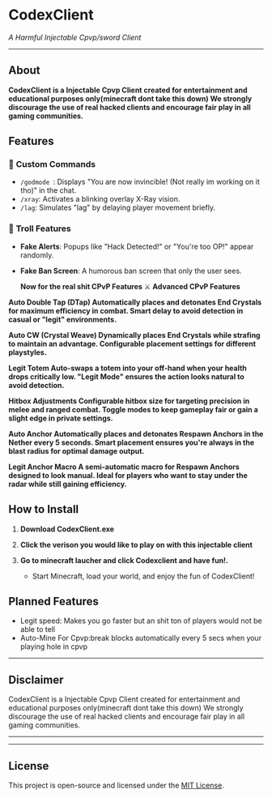
# **CodexClient**  
*A Harmful Injectable Cpvp/sword Client*

---

## **About**  
**CodexClient is a Injectable Cpvp Client created for entertainment and educational purposes only(minecraft dont take this down)
We strongly discourage the use of real hacked clients and encourage fair play in all gaming communities.**

## **Features**  


### 🤖 **Custom Commands**  
- `/godmode `: Displays "You are now invincible! (Not really im working on it tho)" in the chat.  
- `/xray`: Activates a blinking overlay X-Ray vision.  
- `/lag`: Simulates "lag" by delaying player movement briefly.  

### 🎉 **Troll Features**  
- **Fake Alerts**: Popups like "Hack Detected!" or "You're too OP!" appear randomly.  
- **Fake Ban Screen**: A humorous ban screen that only the user sees.  

    **Now for the real shit CPvP Features**
      ⚔️ **Advanced CPvP Features**

**Auto Double Tap (DTap)
Automatically places and detonates End Crystals for maximum efficiency in combat.
Smart delay to avoid detection in casual or "legit" environments.**

**Auto CW (Crystal Weave)
Dynamically places End Crystals while strafing to maintain an advantage.
Configurable placement settings for different playstyles.**

**Legit Totem
Auto-swaps a totem into your off-hand when your health drops critically low.
"Legit Mode" ensures the action looks natural to avoid detection.**

**Hitbox Adjustments
Configurable hitbox size for targeting precision in melee and ranged combat.
Toggle modes to keep gameplay fair or gain a slight edge in private settings.**

**Auto Anchor
Automatically places and detonates Respawn Anchors in the Nether every 5 seconds.
Smart placement ensures you're always in the blast radius for optimal damage output.**

**Legit Anchor Macro
A semi-automatic macro for Respawn Anchors designed to look manual.
Ideal for players who want to stay under the radar while still gaining efficiency.**

## **How to Install**  

1. **Download CodexClient.exe**
 
2. **Click the verison you would like to play on with this injectable client** 

3. **Go to minecraft laucher and click Codexclient and have fun!.**  
   - Start Minecraft, load your world, and enjoy the fun of CodexClient!  

## **Planned Features**  
- Legit speed: Makes you go faster but an shit ton of players would not be able to tell 
- Auto-Mine For Cpvp:break blocks automatically every 5 secs when your playing hole in cpvp 

---

## **Disclaimer**  
CodexClient is a Injectable Cpvp Client created for entertainment and educational purposes only(minecraft dont take this down)
We strongly discourage the use of real hacked clients and encourage fair play in all gaming communities.

---
---

## **License**  
This project is open-source and licensed under the [MIT License](LICENSE).  
